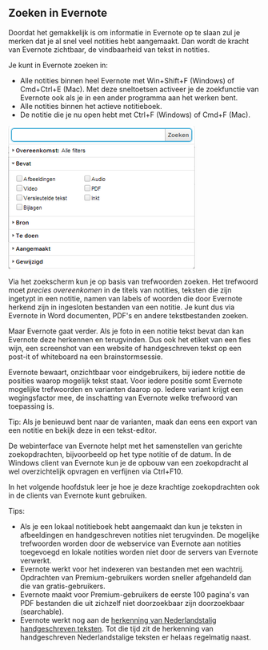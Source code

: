 ## Zoeken in Evernote
Doordat het gemakkelijk is om informatie in Evernote op te slaan zul je merken dat je al snel veel notities hebt aangemaakt. Dan wordt de kracht van Evernote zichtbaar, de vindbaarheid van tekst in notities.

Je kunt in Evernote zoeken in:

* Alle notities binnen heel Evernote met Win+Shift+F (Windows) of Cmd+Ctrl+E (Mac). Met deze sneltoetsen activeer je de zoekfunctie van Evernote ook als je in een ander programma aan het werken bent. 
* Alle notities binnen het actieve notitieboek.
* De notitie die je nu open hebt met Ctrl+F (Windows) of Cmd+F (Mac).

![Evernote Web Search Options](images/107_web_search_options.png)

Via het zoekscherm kun je op basis van trefwoorden zoeken. Het trefwoord moet *precies overeenkomen* in de titels van notities, teksten die zijn ingetypt in een notitie, namen van labels of woorden die door Evernote herkend zijn in ingesloten bestanden van een notitie. Je kunt dus via Evernote in Word documenten, PDF's en andere tekstbestanden zoeken.

Maar Evernote gaat verder. Als je foto in een notitie tekst bevat dan kan Evernote deze herkennen en terugvinden. Dus ook het etiket van een fles wijn, een screenshot van een website of handgeschreven tekst op een post-it of whiteboard na een brainstormsessie.

Evernote bewaart, onzichtbaar voor eindgebruikers, bij iedere notitie de posities waarop mogelijk tekst staat. Voor iedere positie somt Evernote mogelijke trefwoorden en varianten daarop op. Iedere variant krijgt een wegingsfactor mee, de inschatting van Evernote welke trefwoord van toepassing is.

Tip: Als je benieuwd bent naar de varianten, maak dan eens een export van een notitie en bekijk deze in een tekst-editor.

De webinterface van Evernote helpt met het samenstellen van gerichte zoekopdrachten, bijvoorbeeld op het type notitie of de datum. In de Windows client van Evernote kun je de opbouw van een zoekopdracht al wel overzichtelijk opvragen en verfijnen via Ctrl+F10.

In het volgende hoofdstuk leer je hoe je deze krachtige zoekopdrachten ook in de clients van Evernote kunt gebruiken.

Tips:

* Als je een lokaal notitieboek hebt aangemaakt dan kun je teksten in afbeeldingen en handgeschreven notities niet terugvinden. De mogelijke trefwoorden worden door de webservice van Evernote aan notities toegevoegd en lokale notities worden niet door de servers van Evernote verwerkt.
* Evernote werkt voor het indexeren van bestanden met een wachtrij. Opdrachten van Premium-gebruikers worden sneller afgehandeld dan die van gratis-gebruikers.
* Evernote maakt voor Premium-gebruikers de eerste 100 pagina's van PDF bestanden die uit zichzelf niet doorzoekbaar zijn doorzoekbaar (searchable).
* Evernote werkt nog aan de [herkenning van Nederlandstalig handgeschreven teksten](http://translate.evernote.com/tools/availability.html). Tot die tijd zit de herkenning van handgeschreven Nederlandstalige teksten er helaas regelmatig naast.
